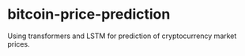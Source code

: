 # bitcoin-price-prediction
Using transformers and LSTM for prediction of cryptocurrency market prices.
